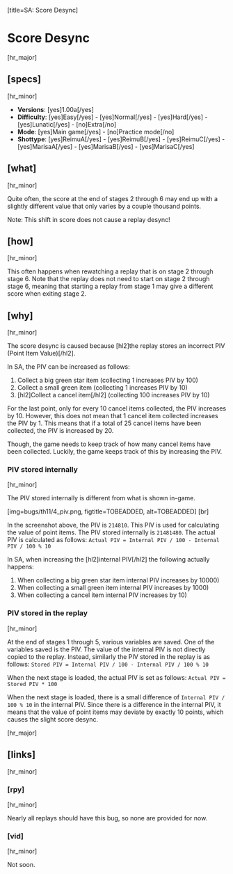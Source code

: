[title=SA: Score Desync]
# Score Desync
[hr_major]

## [specs]
[hr_minor]  

* **Versions**: [yes]1.00a[/yes] 
* **Difficulty**: [yes]Easy[/yes] - [yes]Normal[/yes] - [yes]Hard[/yes] - [yes]Lunatic[/yes] - [no]Extra[/no]
* **Mode**: [yes]Main game[/yes] - [no]Practice mode[/no]
* **Shottype**: [yes]ReimuA[/yes] - [yes]ReimuB[/yes] - [yes]ReimuC[/yes] - [yes]MarisaA[/yes] - [yes]MarisaB[/yes] - [yes]MarisaC[/yes]

## [what]
[hr_minor]

Quite often, the score at the end of stages 2 through 6 may end up with a slightly different value that only varies by a couple thousand points. 

Note: This shift in score does not cause a replay desync!

## [how]
[hr_minor]

This often happens when rewatching a replay that is on stage 2 through stage 6. Note that the replay does not need to start on stage 2 through stage 6, meaning that starting a replay from stage 1 may give a different score when exiting stage 2.

## [why]
[hr_minor]

The score desync is caused because [hl2]the replay stores an incorrect PIV (Point Item Value)[/hl2].

In SA, the PIV can be increased as follows:
1. Collect a big green star item (collecting 1 increases PIV by 100)
2. Collect a small green item (collecting 1 increases PIV by 10)
3. [hl2]Collect a cancel item[/hl2] (collecting 100 increases PIV by 10)

For the last point, only for every 10 cancel items collected, the PIV increases by 10. However, this does not mean that 1 cancel item collected increases the PIV by 1. This means that if a total of 25 cancel items have been collected, the PIV is increased by 20.

Though, the game needs to keep track of how many cancel items have been collected. Luckily, the game keeps track of this by increasing the PIV.

### PIV stored internally
[hr_minor]

The PIV stored internally is different from what is shown in-game.

[img=bugs/th11/4_piv.png, figtitle=TOBEADDED, alt=TOBEADDED] [br]

In the screenshot above, the PIV is ``214810``. This PIV is used for calculating the value of point items. The PIV stored internally is ``21481480``. The actual PIV is calculated as follows: ``Actual PIV = Internal PIV / 100 - Internal PIV / 100 % 10``

In SA, when increasing the [hl2]internal PIV[/hl2] the following actually happens:
1. When collecting a big green star item internal PIV increases by 10000)
2. When collecting a small green item internal PIV increases by 1000)
3. When collecting a cancel item internal PIV increases by 10)

### PIV stored in the replay
[hr_minor]

At the end of stages 1 through 5, various variables are saved. One of the variables saved is the PIV. 
The value of the internal PIV is not directly copied to the replay. Instead, similarly the PIV stored in the replay is as follows: ``Stored PIV = Internal PIV / 100 - Internal PIV / 100 % 10``

When the next stage is loaded, the actual PIV is set as follows: ``Actual PIV = Stored PIV * 100``

When the next stage is loaded, there is a small difference of ``Internal PIV / 100 % 10`` in the internal PIV. Since there is a difference in the internal PIV, it means that the value of point items may deviate by exactly 10 points, which causes the slight score desync.

[hr_major]
## [links]
[hr_minor]
### [rpy]
[hr_minor]

Nearly all replays should have this bug, so none are provided for now.

### [vid]
[hr_minor]

Not soon.
